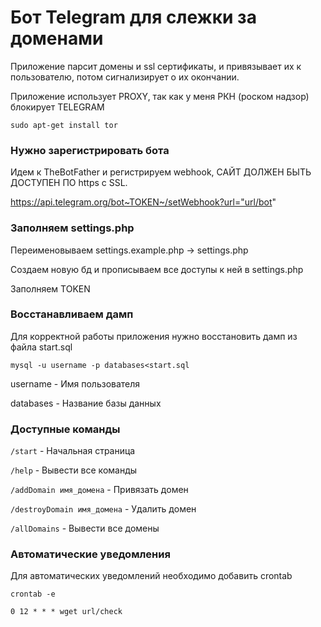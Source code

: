# Бот Telegram для слежки за доменами

Приложение парсит домены и ssl сертификаты, и привязывает их к пользователю, потом сигнализирует о их окончании.

Приложение использует PROXY, так как у меня РКН (роском надзор) блокирует TELEGRAM

`sudo apt-get install tor`

### Нужно зарегистрировать бота

Идем к TheBotFather и регистрируем webhook, САЙТ ДОЛЖЕН БЫТЬ ДОСТУПЕН ПО https c SSL.

https://api.telegram.org/bot~TOKEN~/setWebhook?url="url/bot"


### Заполняем settings.php

Переименовываем settings.example.php -> settings.php

Создаем новую бд и прописываем все доступы к ней в settings.php

Заполняем TOKEN

### Восстанавливаем дамп

Для корректной работы приложения нужно восстановить дамп из файла start.sql

`mysql -u username -p databases<start.sql`

username - Имя пользователя

databases - Название базы данных

### Доступные команды

`/start` - Начальная страница

`/help`	- Вывести все команды

`/addDomain имя_домена`	- Привязать домен

`/destroyDomain имя_домена`	- Удалить домен

`/allDomains` - Вывести все домены

### Автоматические уведомления

Для автоматических уведомлений необходимо добавить crontab

`crontab -e`

`0 12 * * * wget url/check`
